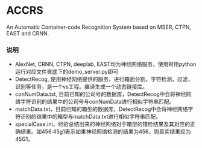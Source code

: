 # ACCRS
An Automatic Container-code Recognition System based on MSER, CTPN, EAST and CRNN.

### 说明
* AlexNet, CRNN, CTPN, deeplab, EAST均为神经网络服务，使用时用python运行对应文件夹底下的demo_server.py即可
* DetectRecog, 使用神经网络提供的服务，进行箱面分割，字符检测，过滤，识别等任务，是一个vs工程。编译生成一个动态链接库。
* conNumData.txt, 目前已知的公司号的数据库，DetectRecog中会将神经网络字符识别的结果中的公司号与conNumData进行相似字符串匹配。
* matchData.txt，目前已知的箱型的数据库，DetectRecog中会将神经网络字符识别的结果中的箱型与matchData.txt进行相似字符串匹配。
* specialCase.ini，经验总结出来的神经网络对于箱型的错检结果及其对应的正确结果。如456:45g1表示如果神经网络检测的结果为456，则真实结果应为45G1。

